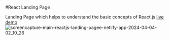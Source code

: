 #React Landing Page

Landing Page which helps to understand the basic concepts of React.js [live demo](https://main--reactjs-landing-pagee.netlify.app/)
![screencapture-main-reactjs-landing-pagee-netlify-app-2024-04-04-02_10_26](https://github.com/mughees0099/ReactJs-Landing-Page/assets/117002706/14405b9b-8553-4f32-992b-6b7dc1464599)
